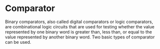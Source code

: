 # Comparator
Binary comparators, also called digital comparators or logic comparators, are combinational logic circuits that are used for testing whether the value represented by one binary word is greater than, less than, or equal to the value represented by another binary word. Two basic types of comparator can be used.
